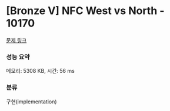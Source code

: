 # [Bronze V] NFC West vs North - 10170 

[문제 링크](https://www.acmicpc.net/problem/10170) 

### 성능 요약

메모리: 5308 KB, 시간: 56 ms

### 분류

구현(implementation)

